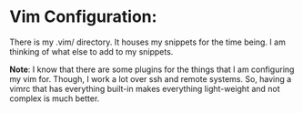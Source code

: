 # Vim Configuration:
There is my .vim/ directory. It houses my snippets for
the time being. I am thinking of what else to add to my
snippets. 

**Note**:
I know that there are some plugins for the things that I am
configuring my vim for. Though, I work a lot over ssh and remote
systems. So, having a vimrc that has everything built-in
makes everything light-weight and not complex is much better.
